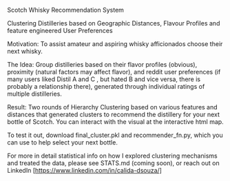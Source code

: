 Scotch Whisky Recommendation System

Clustering Distilleries based on Geographic Distances, Flavour Profiles and feature engineered User Preferences

Motivation: To assist amateur and aspiring whisky afficionados choose their next whisky.

The Idea: Group distilleries based on their flavor profiles (obvious), proximity (natural factors may affect flavor), and reddit user preferences (if many users liked Distil A and C , but hated B and vice versa, there is probably a relationship there), generated through individual ratings of multiple distilleries.

Result: Two rounds of Hierarchy Clustering based on various features and distances that generated clusters to recommend the distillery for your next bottle of Scotch. You can interact with the visual at the interactive html map.

To test it out, download final_cluster.pkl and recommender_fn.py, which you can use to help select your next bottle.

For more in detail statistical info on how I explored clustering mechanisms and treated the data, please see STATS.md (coming soon), or reach out on LinkedIn [https://www.linkedin.com/in/calida-dsouza/]

